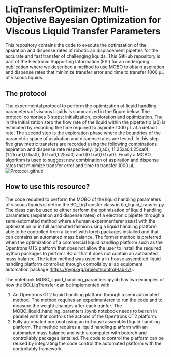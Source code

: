 # LiqTransferOptimizer: Multi-Objective Bayesian Optimization for Viscous Liquid Transfer Parameters
This repository contains the code to execute the optimzation of the apsiration and dispense rates of robotic air displacement pipettes for the accurate and fast transfer of challenging liquids. This GitHub repository is part of the Electronic Supporting Information (ESI) for an undergoing publication where we described a method to use MOBO to obtain aspiration and dispense rates that minimize transfer error and time to transfer 1000 µL of viscous liquids.

## The protocol
The experimental protocol to perform the optimization of liquid handling parameters of viscous liquids is summarized in the figure below. The protocol comprises 3 steps: initialization, exploration and optimization. The in the initialization step the flow rate of the liquid within the pipette tip (a0) is estimated by recording the time required to aspirate 1000 µL at a default rate. The second step is the exploration phase where the boundries of the parametric space of aspiration and dispense rates are tested. In this step five gravimetric transfers are recorded using the following combinations  aspiration and dispense rate respectively: (a0,a0), (1.25xa0,1.25xa0), (1.25xa0,0.1xa0), (0.1xa0,1.25xa0)  and (0.1xa0,0.1xa0). Finally a MOBO algorithm is used to suggest new combination of aspiration and dispense rates that minimize transfer error and time to transfer 1000 µL.
![Protocol_github](https://github.com/Quijanove/LiqTransferOptimizer/assets/99941287/562e66f6-a8bf-4bb9-b2d3-807bfe863fa8)

## How to use this resource?
The code required to perform the MOBO of the liquid handling parameters of viscous liquids is define the BO_LiqTransfer class in bo_liquid_transfer.py. The class can be used to either perform the optimization of liquid handling parameters (aspiration and dispense rates) of a electronic pipette through a semi-automated method where a human experimenterer assist with the optimization or in full automated fashion using a liquid handling platform able to be controlled from a kernel with torch packages installed and that can contains an automated mass balance. The former method is preferred when the optimization of a commercial liquid handling platform such as the Opentrons OT2 platform that does not allow the user to install the required python packages to perfomr BO or that it does not contain an autoamted mass balance. The latter method was used in a in-house assembled liquid handling platform controlled through controllalby a lab equipment automation package (https://pypi.org/project/control-lab-ly/).

The notebook MOBO_liquid_handling_paramters.ipynb has two examples of how the BO_LiqTransfer can be implemented with 
1) An Opentrons OT2 liquid handling platform through a semi automated method. The method requires an experimenterer to run the code and to measure the weight changes after each tranfer. The MOBO_liquid_handling_paramters.ipynb notebook needs to be run in parallel with that controls the actions of the Opentrons OT2 platform.
2) Fully automated protocol using an in-house assembled liquid handling platform. The method requires a liquid handling platform with an automated mass balance and with a computer with botorch and controllably packages isntalled. The code to control the platform can be reused by integrating the code control the automated platform with the controllably framework.








